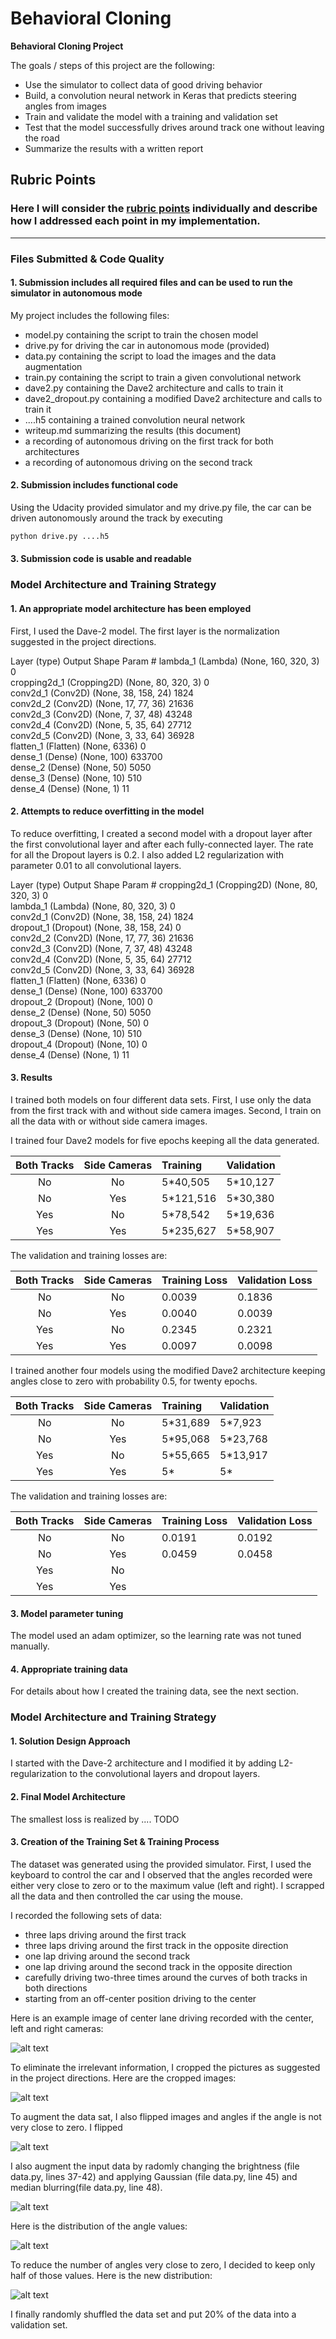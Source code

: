 # **Behavioral Cloning** 

**Behavioral Cloning Project**

The goals / steps of this project are the following:
* Use the simulator to collect data of good driving behavior
* Build, a convolution neural network in Keras that predicts steering angles from images
* Train and validate the model with a training and validation set
* Test that the model successfully drives around track one without leaving the road
* Summarize the results with a written report


[//]: # (Image References)

[image1]: ./writeup/input_images.png "Original Images"
[image2]: ./writeup/cropped_images.png "Cropped Images"
[image3]: ./writeup/flipped_images.png "Flipped Images"
[image4]: ./writeup/augmented_images.png "Augmented Images"
[image5]: ./writeup/hist0.5.png "Steering Angle Distribution Keeping Half of the Small Angles"
[image6]: ./writeup/hist1.0.png "Steering Angle Distribution"

## Rubric Points
### Here I will consider the [rubric points](https://review.udacity.com/#!/rubrics/432/view) individually and describe how I addressed each point in my implementation.  

---
### Files Submitted & Code Quality

#### 1. Submission includes all required files and can be used to run the simulator in autonomous mode

My project includes the following files:
* model.py containing the script to train the chosen model
* drive.py for driving the car in autonomous mode (provided)
* data.py containing the script to load the images and the data augmentation
* train.py containing the script to train a given convolutional network
* dave2.py containing the Dave2 architecture and calls to train it
* dave2_dropout.py containing a modified Dave2 architecture and calls to train it
* ....h5 containing a trained convolution neural network 
* writeup.md summarizing the results (this document)
* a recording of autonomous driving on the first track for both architectures
* a recording of autonomous driving on the second track

#### 2. Submission includes functional code

Using the Udacity provided simulator and my drive.py file, the car can be driven autonomously around the track by executing 
```sh
python drive.py ....h5
```

#### 3. Submission code is usable and readable

### Model Architecture and Training Strategy

#### 1. An appropriate model architecture has been employed

First, I used the Dave-2 model. The first layer is the normalization suggested in the project directions.

Layer (type)                 Output Shape              Param # 
lambda_1 (Lambda)            (None, 160, 320, 3)       0         
cropping2d_1 (Cropping2D)    (None, 80, 320, 3)        0         
conv2d_1 (Conv2D)            (None, 38, 158, 24)       1824      
conv2d_2 (Conv2D)            (None, 17, 77, 36)        21636     
conv2d_3 (Conv2D)            (None, 7, 37, 48)         43248     
conv2d_4 (Conv2D)            (None, 5, 35, 64)         27712     
conv2d_5 (Conv2D)            (None, 3, 33, 64)         36928     
flatten_1 (Flatten)          (None, 6336)              0         
dense_1 (Dense)              (None, 100)               633700    
dense_2 (Dense)              (None, 50)                5050      
dense_3 (Dense)              (None, 10)                510       
dense_4 (Dense)              (None, 1)                 11        


#### 2. Attempts to reduce overfitting in the model

To reduce overfitting, I created a second model with a dropout layer after the first convolutional layer and after each fully-connected layer. The rate for all the Dropout layers is 0.2. I also added L2 regularization with parameter 0.01 to all convolutional layers.

Layer (type)                 Output Shape              Param # 
cropping2d_1 (Cropping2D)    (None, 80, 320, 3)        0         
lambda_1 (Lambda)            (None, 80, 320, 3)        0         
conv2d_1 (Conv2D)            (None, 38, 158, 24)       1824      
dropout_1 (Dropout)          (None, 38, 158, 24)       0         
conv2d_2 (Conv2D)            (None, 17, 77, 36)        21636     
conv2d_3 (Conv2D)            (None, 7, 37, 48)         43248     
conv2d_4 (Conv2D)            (None, 5, 35, 64)         27712     
conv2d_5 (Conv2D)            (None, 3, 33, 64)         36928     
flatten_1 (Flatten)          (None, 6336)              0         
dense_1 (Dense)              (None, 100)               633700    
dropout_2 (Dropout)          (None, 100)               0         
dense_2 (Dense)              (None, 50)                5050      
dropout_3 (Dropout)          (None, 50)                0         
dense_3 (Dense)              (None, 10)                510       
dropout_4 (Dropout)          (None, 10)                0         
dense_4 (Dense)              (None, 1)                 11        

#### 3. Results

I trained both models on four different data sets. First, I use only the data from the first track with and without side camera images. Second, I train on all the data with or without side camera images.

I trained four Dave2 models for five epochs keeping all the data generated. 

| Both Tracks | Side Cameras | Training   | Validation  |
| :---:       |    :----:    |       :--- |        :--- |
| No          | No           | 5*40,505  |   5*10,127  |
| No          | Yes          | 5*121,516  |   5*30,380  |
| Yes         | No           | 5*78,542  |   5*19,636  |
| Yes         | Yes          | 5*235,627  |   5*58,907  |

The validation and training losses are:

| Both Tracks | Side Cameras | Training Loss  | Validation Loss |
| :---:       |    :----:    |       :--- |        :--- |
| No          | No           |  0.0039 |  0.1836   |
| No          | Yes          |  0.0040  |  0.0039   |
| Yes         | No           |  0.2345 |   0.2321  |
| Yes         | Yes          |  0.0097 |   0.0098  |


I trained another four models using the modified Dave2 architecture keeping angles close to zero with probability 0.5, for twenty epochs.

| Both Tracks | Side Cameras | Training   | Validation  |
| :---:       |    :----:    |       :--- |        :--- |
| No          | No           | 5*31,689   | 5*7,923    |
| No          | Yes          | 5*95,068  |   5*23,768  |
| Yes         | No           | 5*55,665  |   5*13,917  |
| Yes         | Yes          | 5*  |   5*  |

The validation and training losses are:

| Both Tracks | Side Cameras | Training Loss  | Validation Loss |
| :---:       |    :----:    |       :--- |        :--- |
| No          | No           |  0.0191 |  0.0192   |
| No          | Yes          |  0.0459 |   0.0458  |
| Yes         | No           |   |     |
| Yes         | Yes          |   |     |


#### 3. Model parameter tuning

The model used an adam optimizer, so the learning rate was not tuned manually.

#### 4. Appropriate training data

For details about how I created the training data, see the next section. 

### Model Architecture and Training Strategy

#### 1. Solution Design Approach

I started with the Dave-2 architecture and I modified it by adding L2-regularization to the convolutional layers and dropout layers. 

#### 2. Final Model Architecture

The smallest loss is realized by .... TODO

#### 3. Creation of the Training Set & Training Process

The dataset was generated using the provided simulator. First, I used the keyboard to control the car and I observed that the angles recorded were either very close to zero or to the maximum value (left and right). I scrapped all the data and then controlled the car using the mouse. 

I recorded the following sets of data:
* three laps driving around the first track
* three laps driving around the first track in the opposite direction
* one lap driving around the second track
* one lap driving around the second track in the opposite direction
* carefully driving two-three times around the curves of both tracks in both directions
* starting from an off-center position driving to the center

Here is an example image of center lane driving recorded with the center, left and right cameras:

![alt text][image1]

To eliminate the irrelevant information, I cropped the pictures as suggested in the project directions. Here are the cropped images:

![alt text][image2]

To augment the data sat, I also flipped images and angles if the angle is not very close to zero. I flipped 

![alt text][image3]

I also augment the input data by radomly changing the brightness (file data.py, lines 37-42) and applying Gaussian (file data.py, line 45)  and median blurring(file data.py, line 48).

![alt text][image4]

Here is the distribution of the angle values:

![alt text][image6]

To reduce the number of angles very close to zero, I decided to keep only half of those values. Here is the new distribution:

![alt text][image5]

I finally randomly shuffled the data set and put 20% of the data into a validation set. 

